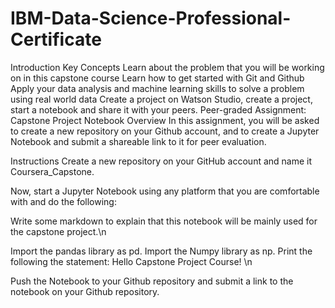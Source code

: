 # IBM-Data-Science-Professional-Certificate

Introduction
Key Concepts
Learn about the problem that you will be working on in this capstone course
Learn how to get started with Git and Github
Apply your data analysis and machine learning skills to solve a problem using real world data
Create a project on Watson Studio, create a project, start a notebook and share it with your peers.
Peer-graded Assignment: Capstone Project Notebook
Overview
In this assignment, you will be asked to create a new repository on your Github account, and to create a Jupyter Notebook and submit a shareable link to it for peer evaluation.

Instructions
Create a new repository on your GitHub account and name it Coursera_Capstone.

Now, start a Jupyter Notebook using any platform that you are comfortable with and do the following:

Write some markdown to explain that this notebook will be mainly used for the capstone project.\n


Import the pandas library as pd.
Import the Numpy library as np.
Print the following the statement: Hello Capstone Project Course!  \n


Push the Notebook to your Github repository and submit a link to the notebook on your Github repository.

